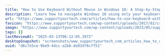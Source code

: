 ```yaml
---
title: "How to Use Keyboard Without Mouse in Windows 10: A Step-by-Step Guide - Support Your Tech"
description: "Learn how to navigate Windows 10 using only your keyboard with our step-by-step guide, making your workflow faster and more efficient."
url: "https://www.supportyourtech.com/articles/how-to-use-keyboard-without-mouse-in-windows-10-a-step-by-step-guide/"
favicon: "https://www.supportyourtech.com/wp-content/uploads/2017/02/cropped-supportyourtech-logo-1-32x32.png"
image: "https://www.supportyourtech.com/wp-content/uploads/2023/05/supportyourtech-logo-350.png"
tags: []
lastReviewAt: "2025-03-13T06:12:05.397Z"
desktopSnapshot: "screenshots/www_supportyourtech_com_articles_how_to_use_keyboard_without_mouse_in_windows_10_a_step_by_step_guide.png"
uuid: "d6c7e5ce-9be9-4dcc-a2bb-da91976cff51"
---
```

